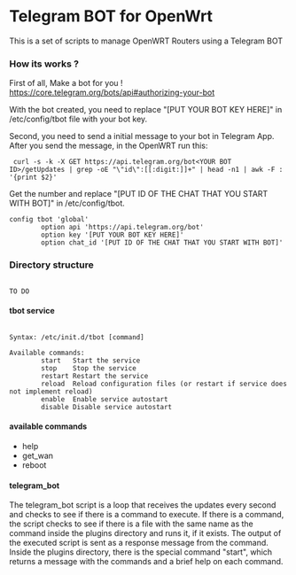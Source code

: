 # Telegram BOT for OpenWrt

This is a set of scripts to manage OpenWRT Routers using a Telegram BOT

### How its works ?

First of all,
Make a bot for you !
https://core.telegram.org/bots/api#authorizing-your-bot

With the bot created, you need to replace "[PUT YOUR BOT KEY HERE]" in /etc/config/tbot file with your bot key.

Second, you need to send a initial message to your bot in Telegram App.
After you send the message, in the OpenWRT run this:

``` curl -s -k -X GET https://api.telegram.org/bot<YOUR BOT ID>/getUpdates | grep -oE "\"id\":[[:digit:]]+" | head -n1 | awk -F : '{print $2}'```

Get the number and replace "[PUT ID OF THE CHAT THAT YOU START WITH BOT]" in /etc/config/tbot.

```
config tbot 'global'
        option api 'https://api.telegram.org/bot'
        option key '[PUT YOUR BOT KEY HERE]'
        option chat_id '[PUT ID OF THE CHAT THAT YOU START WITH BOT]'

```

### Directory structure

```

TO DO

```
#### tbot service

```

Syntax: /etc/init.d/tbot [command]

Available commands:
        start   Start the service
        stop    Stop the service
        restart Restart the service
        reload  Reload configuration files (or restart if service does not implement reload)
        enable  Enable service autostart
        disable Disable service autostart

```

#### available commands

* help
* get_wan
* reboot

#### telegram_bot

The telegram_bot script is a loop that receives the updates every second and checks to see if there is a command to execute. If there is a command, the script checks to see if there is a file with the same name as the command inside the plugins directory and runs it, if it exists. The output of the executed script is sent as a response message from the command.
Inside the plugins directory, there is the special command "start", which returns a message with the commands and a brief help on each command.

